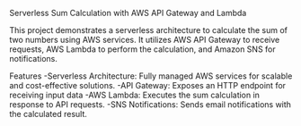 Serverless Sum Calculation with AWS API Gateway and Lambda

This project demonstrates a serverless architecture to calculate the sum of two numbers using AWS services. It utilizes AWS API Gateway to receive requests, AWS Lambda to perform the calculation, and Amazon SNS for notifications.

Features
-Serverless Architecture: Fully managed AWS services for scalable and cost-effective solutions.
-API Gateway: Exposes an HTTP endpoint for receiving input data 
-AWS Lambda: Executes the sum calculation in response to API requests.
-SNS Notifications: Sends email notifications with the calculated result.

